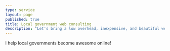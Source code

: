 ```yaml
---
type: service
layout: page
published: true
title: Local government web consulting
description: "Let's bring a low overhead, inexpensive, and beautiful web presence to your community."
---
```


I help local governments become awesome online!